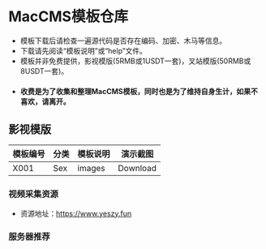 # MacCMS模板仓库
- 模板下载后请检查一遍源代码是否存在编码、加密、木马等信息。
- 下载请先阅读“模板说明”或“help”文件。
- 模板并非免费提供，影视模版(5RMB或1USDT一套)，叉站模版(50RMB或8USDT一套)。
- #### 收费是为了收集和整理MacCMS模板，同时也是为了维持自身生计，如果不喜欢，请离开。

## 影视模版
|模板编号|分类|模板说明|演示截图|
|-|-|-|-|
|X001|Sex|images|Download|

### 视频采集资源
- 资源地址：https://www.yeszy.fun

### 服务器推荐
